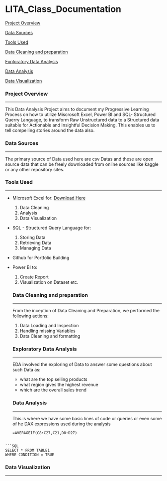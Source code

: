 # LITA_Class_Documentation

[Project Overview](#project-overview)

[Data Sources](#data-sources)

[Tools Used](#tools-used)


[Data Cleaning and preparation](#data-cleaning-and-preparation)

[Exploratory Data Analysis](#exploratory-data-analysis)

[Data Analysis](#data-analysis)

[Data Visualization](#data-visualization)

 ### Project Overview
 ---
This Data Analysis Project aims to document my Progressive Learning Process on how to utilize Miscrosoft Excel, Power BI and SQL- Structured Querry Language, to transform  Raw Unstructured data to a Structured data suitable for Actionable and Insightful Decision Making.  This enables us to tell compelling stories around the data also.

### Data Sources
---
The primary source of Data used here are csv Datas and these are open source data that can be freely downloaded from online sources like kaggle or any other repository sites.

### Tools Used
---
- MIcrosoft Excel for: [Download Here](https://www.microsoft.com)
   1. Data Cleaning
   2. Analysis 
   3. Data Visualization
- SQL - Structured Query Language for:
  1. Storing Data
  2. Retrieving Data 
  3. Managing Data
- Github for Portfolio Building
- Power BI to:
  1. Create Report
  2. Visualization on Dataset etc.
 
  ### Data Cleaning and preparation
  ---
  From the inception of Data Cleaning and Preparation, we performed the following actions:
   1. Data Loading and Inspection
   2. Handling missing Variables
   3. Data Cleaning and formatting
 
  ### Exploratory Data Analysis
  ---
  EDA involved the exploring of Data to answer some questions about such Data as:
  - what are the top selling products
  - what region gives the highest revenue
  - which are the overall sales trend

  ### Data Analysis
  ---
  This is where we have some basic lines of code or queries or even some of he DAX expressions used during the analysis

  ```EXCEL
  =AVERAGEIF(C8:C27,C21,D8:D27)		
```

```SQL
SELECT * FROM TABLE1
WHERE CONDITION = TRUE
```

  ### Data Visualization
  ---
  
    
 

